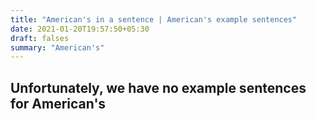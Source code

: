 ```yaml
---
title: "American's in a sentence | American's example sentences"
date: 2021-01-20T19:57:50+05:30
draft: falses
summary: "American's"
---
```

## Unfortunately, we have no example sentences for American's                 
